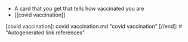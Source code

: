- A card that you get that tells how vaccinated you are
- [[covid vaccination]]

[//begin]: # "Autogenerated link references for markdown compatibility"
[covid vaccination]: covid vaccination.md "covid vaccination"
[//end]: # "Autogenerated link references"

